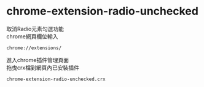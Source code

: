 # chrome-extension-radio-unchecked
取消Radio元素勾選功能  
chrome網頁欄位輸入  
```
chrome://extensions/ 
```
進入chrome插件管理頁面  
拖曳crx檔到網頁內已安裝插件  
```
chrome-extension-radio-unchecked.crx
```